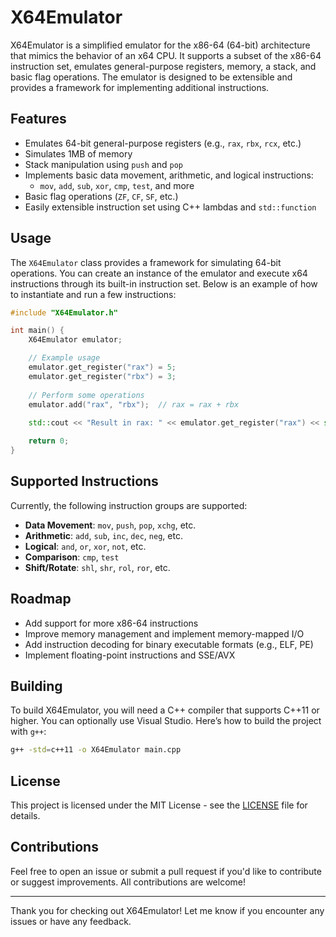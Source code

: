 # X64Emulator

X64Emulator is a simplified emulator for the x86-64 (64-bit) architecture that mimics the behavior of an x64 CPU. It supports a subset of the x86-64 instruction set, emulates general-purpose registers, memory, a stack, and basic flag operations. The emulator is designed to be extensible and provides a framework for implementing additional instructions.

## Features

- Emulates 64-bit general-purpose registers (e.g., `rax`, `rbx`, `rcx`, etc.)
- Simulates 1MB of memory
- Stack manipulation using `push` and `pop`
- Implements basic data movement, arithmetic, and logical instructions:
  - `mov`, `add`, `sub`, `xor`, `cmp`, `test`, and more
- Basic flag operations (`ZF`, `CF`, `SF`, etc.)
- Easily extensible instruction set using C++ lambdas and `std::function`
  
## Usage

The `X64Emulator` class provides a framework for simulating 64-bit operations. You can create an instance of the emulator and execute x64 instructions through its built-in instruction set. Below is an example of how to instantiate and run a few instructions:

```cpp
#include "X64Emulator.h"

int main() {
    X64Emulator emulator;

    // Example usage
    emulator.get_register("rax") = 5;
    emulator.get_register("rbx") = 3;
    
    // Perform some operations
    emulator.add("rax", "rbx");  // rax = rax + rbx
    
    std::cout << "Result in rax: " << emulator.get_register("rax") << std::endl;

    return 0;
}
```

## Supported Instructions

Currently, the following instruction groups are supported:
- **Data Movement**: `mov`, `push`, `pop`, `xchg`, etc.
- **Arithmetic**: `add`, `sub`, `inc`, `dec`, `neg`, etc.
- **Logical**: `and`, `or`, `xor`, `not`, etc.
- **Comparison**: `cmp`, `test`
- **Shift/Rotate**: `shl`, `shr`, `rol`, `ror`, etc.

## Roadmap

- Add support for more x86-64 instructions
- Improve memory management and implement memory-mapped I/O
- Add instruction decoding for binary executable formats (e.g., ELF, PE)
- Implement floating-point instructions and SSE/AVX

## Building

To build X64Emulator, you will need a C++ compiler that supports C++11 or higher. You can optionally use Visual Studio. Here’s how to build the project with `g++`:

```bash
g++ -std=c++11 -o X64Emulator main.cpp
```

## License

This project is licensed under the MIT License - see the [LICENSE](LICENSE) file for details.

## Contributions

Feel free to open an issue or submit a pull request if you'd like to contribute or suggest improvements. All contributions are welcome!

---

Thank you for checking out X64Emulator! Let me know if you encounter any issues or have any feedback.